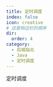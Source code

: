 ```yaml
---
title: 定时调度
index: false
icon: creative
# 这是侧边栏的顺序
dir:
  order: 4
category:
  - 后端指北
  - Java
  - 定时调度
---
```


定时调度

